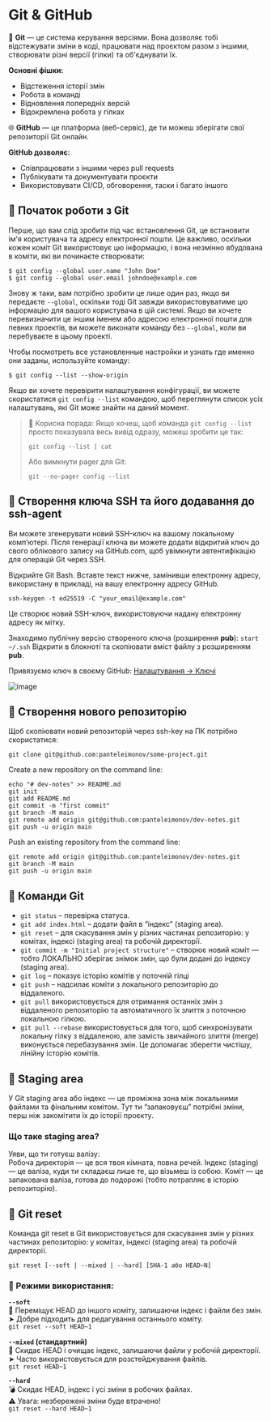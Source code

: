 # Git & GitHub

🚀 **Git** — це система керування версіями. Вона дозволяє тобі відстежувати зміни в коді, працювати над проєктом разом з іншими, створювати різні версії (гілки) та об'єднувати їх.

**Основні фішки:**

- Відстеження історії змін
- Робота в команді
- Відновлення попередніх версій
- Відокремлена робота у гілках

🌐 **GitHub** — це платформа (веб-сервіс), де ти можеш зберігати свої репозиторії Git онлайн.

**GitHub дозволяє:**

- Співпрацювати з іншими через pull requests
- Публікувати та документувати проєкти
- Використовувати CI/CD, обговорення, таски і багато іншого

## 🎯 Початок роботи з Git

Перше, що вам слід зробити під час встановлення Git, це встановити ім'я користувача та адресу електронної пошти. Це важливо, оскільки кожен коміт Git використовує цю інформацію, і вона незмінно вбудована в коміти, які ви починаєте створювати:

```
$ git config --global user.name "John Doe"
$ git config --global user.email johndoe@example.com
```

Знову ж таки, вам потрібно зробити це лише один раз, якщо ви передаєте `--global`, оскільки тоді Git завжди використовуватиме цю інформацію для вашого користувача в цій системі. Якщо ви хочете перевизначити це іншим іменем або адресою електронної пошти для певних проектів, ви можете виконати команду без `--global`, коли ви перебуваєте в цьому проекті.

Чтобы посмотреть все установленные настройки и узнать где именно они заданы, используйте команду:

`$ git config --list --show-origin`

Якщо ви хочете перевірити налаштування конфігурації, ви можете скористатися `git config --list` командою, щоб переглянути список усіх налаштувань, які Git може знайти на даний момент.

> 📌 Корисна порада:
> Якщо хочеш, щоб команда `git config --list` просто показувала весь вивід одразу, можеш зробити це так:
> ```
> git config --list | cat
> ```  
> Або вимкнути pager для Git:
> ```
> git --no-pager config --list
> ```

## 🎯 Створення ключа SSH та його додавання до ssh-agent

Ви можете згенерувати новий SSH-ключ на вашому локальному комп’ютері. Після генерації ключа ви можете додати відкритий ключ до свого облікового запису на GitHub.com, щоб увімкнути автентифікацію для операцій Git через SSH.

Відкрийте Git Bash. Вставте текст нижче, замінивши електронну адресу, використану в прикладі, на вашу електронну адресу GitHub.

`ssh-keygen -t ed25519 -C "your_email@example.com"`

Це створює новий SSH-ключ, використовуючи надану електронну адресу як мітку.

Знаходимо публічну версію створеного ключа (розширення **pub**): `start ~/.ssh`
Відкрити в блокноті та скопіювати вміст файлу з розширенням **pub**.

Привязуємо ключ в своєму GitHub: [Налаштування -> Ключі](https://github.com/settings/keys)

![image](./assets/git_github-001.png)

## 🎯 Створення нового репозиторію

Щоб скопіювати новий репозиторій через ssh-key на ПК потрібно скористатися:

```
git clone git@github.com:panteleimonov/some-project.git
```

Create a new repository on the command line:

```
echo "# dev-notes" >> README.md
git init
git add README.md
git commit -m "first commit"
git branch -M main
git remote add origin git@github.com:panteleimonov/dev-notes.git
git push -u origin main
```

Push an existing repository from the command line:

```
git remote add origin git@github.com:panteleimonov/dev-notes.git
git branch -M main
git push -u origin main
```

## 🎯 Команди Git

- `git status` – перевірка статуса.
- `git add index.html` – додати файл в “індекс” (staging area).
- `git reset` – для скасування змін у різних частинах репозиторію: у комітах, індексі (staging area) та робочій директорії.
- `git commit -m "Initial project structure"` – створює новий коміт — тобто ЛОКАЛЬНО зберігає знімок змін, що були додані до індексу (staging area).
- `git log` – показує історію комітів у поточній гілці
- `git push` – надсилає коміти з локального репозиторію до віддаленого.
- `git pull` використовується для отримання останніх змін з віддаленого репозиторію та автоматичного їх злиття з поточною локальною гілкою.
- `git pull --rebase` використовується для того, щоб синхронізувати локальну гілку з віддаленою, але замість звичайного злиття (merge) виконується перебазування змін. Це допомагає зберегти чистішу, лінійну історію комітів.

## 🎯 Staging area

У Git staging area або індекс — це проміжна зона між локальними файлами та фінальним комітом. Тут ти “запаковуєш” потрібні зміни, перш ніж закомітити їх до історії проєкту.

### Що таке staging area?

Уяви, що ти готуєш валізу:  
Робоча директорія — це вся твоя кімната, повна речей.
Індекс (staging) — це валіза, куди ти складаєш лише те, що візьмеш із собою.
Коміт — це запакована валіза, готова до подорожі (тобто потрапляє в історію репозиторію).

## 🎯 Git reset

Команда git reset в Git використовується для скасування змін у різних частинах репозиторію: у комітах, індексі (staging area) та робочій директорії.

`git reset [--soft | --mixed | --hard] [SHA-1 або HEAD~N]`

### 🧩 Режими використання:

**`--soft`**  
🔁 Переміщує HEAD до іншого коміту, залишаючи індекс і файли без змін.  
➤ Добре підходить для редагування останнього коміту.  
`git reset --soft HEAD~1`

**`--mixed` (стандартний)**  
🎯 Скидає HEAD і очищає індекс, залишаючи файли у робочій директорії.  
➤ Часто використовується для розстейджування файлів.  
`git reset HEAD~1`

**`--hard`**  
💣 Скидає HEAD, індекс і усі зміни в робочих файлах.  
⚠️ Увага: незбережені зміни буде втрачено!  
`git reset --hard HEAD~1`
